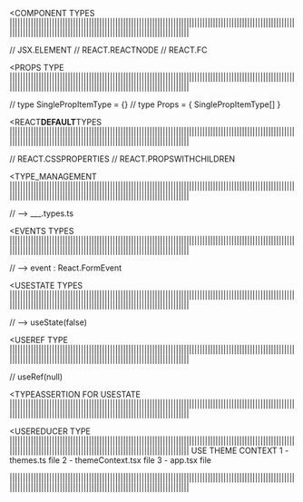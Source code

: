 <COMPONENT TYPES ||||||||||||||||||||||||||||||||||||||||||||||||||||||||||||||||||||||||||||||||||||||||||||||||||||||||||||||||||||||||||||||||||||||||||||||||||||||||||||||||||||||||||||||||

// JSX.ELEMENT
// REACT.REACTNODE
// REACT.FC

<PROPS TYPE ||||||||||||||||||||||||||||||||||||||||||||||||||||||||||||||||||||||||||||||||||||||||||||||||||||||||||||||||||||||||||||||||||||||||||||||||||||||||||||||||||||||||||||||||

// type SinglePropItemType = {}
// type Props = { SinglePropItemType[] }

<REACT**DEFAULT**TYPES ||||||||||||||||||||||||||||||||||||||||||||||||||||||||||||||||||||||||||||||||||||||||||||||||||||||||||||||||||||||||||||||||||||||||||||||||||||||||||||||||||||||||||||||||

// REACT.CSSPROPERTIES
// REACT.PROPSWITHCHILDREN

<TYPE_MANAGEMENT ||||||||||||||||||||||||||||||||||||||||||||||||||||||||||||||||||||||||||||||||||||||||||||||||||||||||||||||||||||||||||||||||||||||||||||||||||||||||||||||||||||||||||||||||

// --> \_\_\_.types.ts

<EVENTS TYPES ||||||||||||||||||||||||||||||||||||||||||||||||||||||||||||||||||||||||||||||||||||||||||||||||||||||||||||||||||||||||||||||||||||||||||||||||||||||||||||||||||||||||||||||||

// --> event : React.FormEvent<HTMLButtonElement>

<USESTATE TYPES ||||||||||||||||||||||||||||||||||||||||||||||||||||||||||||||||||||||||||||||||||||||||||||||||||||||||||||||||||||||||||||||||||||||||||||||||||||||||||||||||||||||||||||||||

// --> useState<boolean>(false)

<USEREF TYPE ||||||||||||||||||||||||||||||||||||||||||||||||||||||||||||||||||||||||||||||||||||||||||||||||||||||||||||||||||||||||||||||||||||||||||||||||||||||||||||||||||||||||||||||||

// useRef<HTMLInputElement>(null)

<TYPEASSERTION FOR USESTATE ||||||||||||||||||||||||||||||||||||||||||||||||||||||||||||||||||||||||||||||||||||||||||||||||||||||||||||||||||||||||||||||||||||||||||||||||||||||||||||||||||||||||||||||||

<USEREDUCER TYPE ||||||||||||||||||||||||||||||||||||||||||||||||||||||||||||||||||||||||||||||||||||||||||||||||||||||||||||||||||||||||||||||||||||||||||||||||||||||||||||||||||||||||||||||||
USE THEME CONTEXT
1 - themes.ts file
2 - themeContext.tsx file
3 - app.tsx file

||||||||||||||||||||||||||||||||||||||||||||||||||||||||||||||||||||||||||||||||||||||||||||||||||||||||||||||||||||||||||||||||||||||||||||||||||||||||||||||||||||||||||||||||
